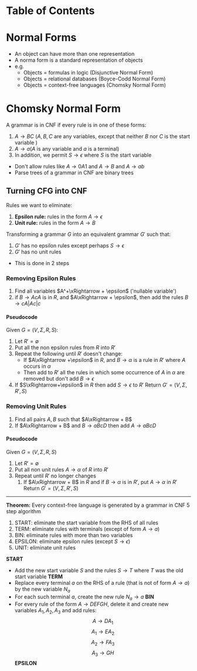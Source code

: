 # Table of Contents

# Normal Forms
- An object can have more than one representation
- A norma form is a standard representation of objects
- e.g.
	- Objects = formulas in logic (Disjunctive Normal Form)
	- Objects = relational databases (Boyce-Codd Normal Form)
	- Objects = context-free languages (Chomsky Normal Form)
# Chomsky Normal Form
A grammar is in CNF if every rule is in one of these forms:
1. $A\rightarrow BC$ $(A, B, C$ are any variables, except that neither $B$ nor $C$ is the start variable $)$
2. $A\rightarrow a(A$ is any variable and $a$ is a terminal$)$
3. In addition, we permit $S\rightarrow \epsilon$ where $S$ is the start variable
- Don't allow rules like $A\rightarrow0A1$ and $A\rightarrow B$ and $A\rightarrow ab$
- Parse trees of a grammar in CNF are binary trees
## Turning CFG into CNF
Rules we want to eliminate:
1. **Epsilon rule:** rules in the form $A\rightarrow \epsilon$
2. **Unit rule:** rules in the form $A\rightarrow B$

Transforming a grammar $G$ into an equivalent grammar $G'$ such that:
1. $G'$ has no epsilon rules except perhaps $S\rightarrow\epsilon$
2. $G'$ has no unit rules
- This is done in 2 steps
### Removing Epsilon Rules
1. Find all variables $A^+\xRightarrow + \epsilon$ ('nullable variable')
2. if $B\rightarrow AcA$ is in $R$, and $A\xRightarrow + \epsilon$, then add the rules $B\rightarrow cA|Ac|c$
#### Pseudocode
Given $G=(V,\Sigma,R,S):$
1. Let $R'=\emptyset$
2. Put all the non epsilon rules from $R$ into $R'$
3. Repeat the following until $R'$ doesn't change:
	- If $A\xRightarrow +\epsilon$  in $R$, and $B\rightarrow \alpha$ is a rule in $R'$ where $A$ occurs in $\alpha$
	- Then add to $R'$ all the rules in which some occurrence of $A$ in $\alpha$ are removed but don't add $B\rightarrow \epsilon$
4. If $S\xRightarrow+\epsilon$ in $R$ then add $S\rightarrow\epsilon$ to $R'$
Return $G'=(V,\Sigma, R', S)$

### Removing Unit Rules
1. Find all pairs $A,B$ such that $A\xRightarrow + B$
2. If $A\xRightarrow + B$ and $B\rightarrow aBcD$ then add $A\rightarrow aBcD$
#### Pseudocode
Given $G = (V,\Sigma,R,S)$
1. Let $R' = \emptyset$
2. Put all non unit rules $A\rightarrow\alpha$ of $R$ into $R'$
3. Repeat until $R'$ no longer changes
	1. If $A\xRightarrow + B$ in $R$ and if $B\rightarrow\alpha$ is in $R'$, put $A\rightarrow\alpha$ in $R'$
Return $G'=(V,\Sigma,R',S)$
---
**Theorem:** Every context-free language is generated by a grammar in CNF
5 step algorithm
1. START: eliminate the start variable from the RHS of all rules
2. TERM: eliminate rules with terminals (except of form $A\rightarrow a$)
3. BIN: eliminate rules with more than two variables
4. EPSILON: eliminate epsilon rules (except $S\rightarrow\epsilon$)
5. UNIT: eliminate unit rules

**START**
- Add the new start variable $S$ and the rules $S\rightarrow T$ where $T$ was the old start variable
**TERM**
- Replace every terminal $a$ on the RHS of a rule (that is not of form $A\rightarrow a$) by the new variable $N_a$
- For each such terminal $a$, create the new rule $N_a\rightarrow a$
**BIN**
- For every rule of the form $A\rightarrow DEFGH$, delete it and create new variables $A_1,A_2,A_3$ and add rules:
$$A\rightarrow DA_1$$
$$A_1\rightarrow EA_2$$
$$A_2\rightarrow FA_3$$
$$A_3\rightarrow GH$$
**EPSILON**